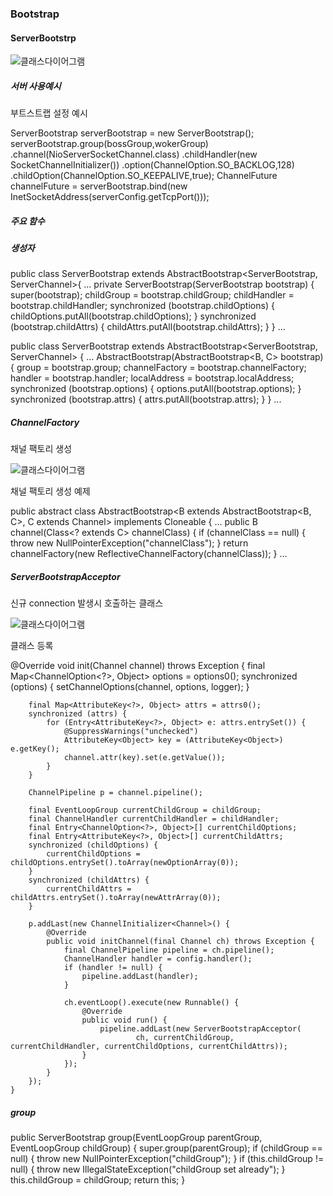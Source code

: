 
### Bootstrap



#### ServerBootstrp

![클래스다이어그램](https://github.com/j2yongjin/application-server/blob/master/netty-internal/assets/ServerBootstrap.png)

##### 서버 사용예시
부트스트랩 설정 예시

ServerBootstrap serverBootstrap = new ServerBootstrap();
            serverBootstrap.group(bossGroup,wokerGroup)
                    .channel(NioServerSocketChannel.class)
                    .childHandler(new SocketChannelInitializer())
                    .option(ChannelOption.SO_BACKLOG,128)
                    .childOption(ChannelOption.SO_KEEPALIVE,true);
            ChannelFuture channelFuture = serverBootstrap.bind(new InetSocketAddress(serverConfig.getTcpPort()));
            
       
##### 주요 함수

##### 생성자
public class ServerBootstrap extends AbstractBootstrap<ServerBootstrap, ServerChannel>{
...
private ServerBootstrap(ServerBootstrap bootstrap) {
        super(bootstrap);
        childGroup = bootstrap.childGroup;
        childHandler = bootstrap.childHandler;
        synchronized (bootstrap.childOptions) {
            childOptions.putAll(bootstrap.childOptions);
        }
        synchronized (bootstrap.childAttrs) {
            childAttrs.putAll(bootstrap.childAttrs);
        }
    }
...

public class ServerBootstrap extends AbstractBootstrap<ServerBootstrap, ServerChannel> {
...
AbstractBootstrap(AbstractBootstrap<B, C> bootstrap) {
        group = bootstrap.group;
        channelFactory = bootstrap.channelFactory;
        handler = bootstrap.handler;
        localAddress = bootstrap.localAddress;
        synchronized (bootstrap.options) {
            options.putAll(bootstrap.options);
        }
        synchronized (bootstrap.attrs) {
            attrs.putAll(bootstrap.attrs);
        }
    }
...

##### ChannelFactory
채널 팩토리 생성

![클래스다이어그램](https://github.com/j2yongjin/application-server/blob/master/netty-internal/assets/channelFactory.png)

채널 팩토리 생성 예제

public abstract class AbstractBootstrap<B extends AbstractBootstrap<B, C>, C extends Channel> implements Cloneable {
...
public B channel(Class<? extends C> channelClass) {
        if (channelClass == null) {
            throw new NullPointerException("channelClass");
        }
        return channelFactory(new ReflectiveChannelFactory<C>(channelClass));
    } 
...


##### ServerBootstrapAcceptor
신규 connection 발생시 호출하는 클래스 

![클래스다이어그램](https://github.com/j2yongjin/application-server/blob/master/netty-internal/assets/ServerBootstrapAcceptor.png)

클래스 등록

@Override
    void init(Channel channel) throws Exception {
        final Map<ChannelOption<?>, Object> options = options0();
        synchronized (options) {
            setChannelOptions(channel, options, logger);
        }

        final Map<AttributeKey<?>, Object> attrs = attrs0();
        synchronized (attrs) {
            for (Entry<AttributeKey<?>, Object> e: attrs.entrySet()) {
                @SuppressWarnings("unchecked")
                AttributeKey<Object> key = (AttributeKey<Object>) e.getKey();
                channel.attr(key).set(e.getValue());
            }
        }

        ChannelPipeline p = channel.pipeline();

        final EventLoopGroup currentChildGroup = childGroup;
        final ChannelHandler currentChildHandler = childHandler;
        final Entry<ChannelOption<?>, Object>[] currentChildOptions;
        final Entry<AttributeKey<?>, Object>[] currentChildAttrs;
        synchronized (childOptions) {
            currentChildOptions = childOptions.entrySet().toArray(newOptionArray(0));
        }
        synchronized (childAttrs) {
            currentChildAttrs = childAttrs.entrySet().toArray(newAttrArray(0));
        }

        p.addLast(new ChannelInitializer<Channel>() {
            @Override
            public void initChannel(final Channel ch) throws Exception {
                final ChannelPipeline pipeline = ch.pipeline();
                ChannelHandler handler = config.handler();
                if (handler != null) {
                    pipeline.addLast(handler);
                }

                ch.eventLoop().execute(new Runnable() {
                    @Override
                    public void run() {
                        pipeline.addLast(new ServerBootstrapAcceptor(
                                ch, currentChildGroup, currentChildHandler, currentChildOptions, currentChildAttrs));
                    }
                });
            }
        });
    }

##### group

public ServerBootstrap group(EventLoopGroup parentGroup, EventLoopGroup childGroup) {
        super.group(parentGroup);
        if (childGroup == null) {
            throw new NullPointerException("childGroup");
        }
        if (this.childGroup != null) {
            throw new IllegalStateException("childGroup set already");
        }
        this.childGroup = childGroup;
        return this;
    }
    
    

    
    
    
    
    

